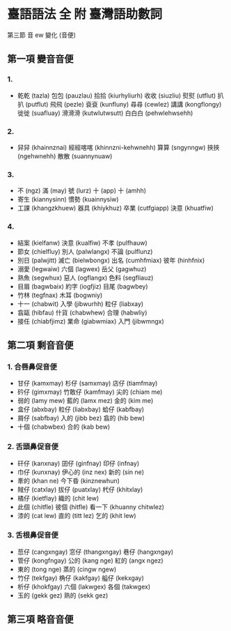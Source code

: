 # 臺語語法 全 附 臺灣語助數詞

第三節 音 ew 變化 (音便)

## 第一項 變音音便

### 1.

* 乾乾 (tazla) 包包 (pauzlau) 拾拾 (kiurhyliurh) 收收 (siuzliu) 熨熨 (utflut) 扒扒 (putflut) 飛飛 (pezle) 袞袞 (kunfluny) 尋尋 (cewlez) 講講 (kongflongy) 徙徙 (suafluay) 滑滑滑 (kutwlutwsutt) 白白白 (pehwlehwsehh)

### 2.

* 舁舁 (khainnznai) 經經喀喀 (khinnzni-kehwnehh) 算算 (sngynngw) 挾挾 (ngehwnehh) 散散 (suannynuaw)

### 3.

* 不 (ngz) 滿 (may) 號 (lurz) 十 (app) 十 (amhh)
* 寄生 (kiannysinn) 慣勢 (kuainnysiw)
* 工課 (khangzkhuew) 器具 (khiykhuz) 卒業 (cutfgiapp) 決意 (khuatfiw)

### 4.
* 結案 (kielfanw) 決意 (kualfiw) 不孝 (pulfhauw)
* 節女 (chielfluy) 別人 (palwlangx) 不論 (pulflunz)
* 別日 (palwjitt) 滅亡 (bielwbongx) 出名 (cumhfmiax) 彼年 (hinhfnix)
* 溺愛 (legwaiw) 六個 (lagwex) 岳父 (gagwhuz)
* 熟魚 (segwhux) 惡人 (ogflangx) 色料 (segfliauz)
* 目眉 (bagwbaix) 約字 (iogfjiz) 目尾 (bagwbey)
* 竹林 (tegfnax) 木耳 (bogwniy)
* 十一 (chabwit) 入學 (jibwurhh) 粒仔 (liabxay)
* 翕甌 (hibfau) 什貨 (chabwhew) 合理 (habwliy)
* 接任 (chiabfjimz) 業命 (giabwmiax) 入門 (jibwmngx)

## 第二項 剩音音便

### 1. 合唇鼻促音便

* 甘仔 (kamxmay) 杉仔 (samxmay) 店仔 (tiamfmay)
* 砛仔 (gimxmay) 竹敢仔 (kamfmay) 尖的 (chiam me)
* 弱的 (lamy mew) 藍的 (lamx mez) 金的 (kim me)
* 盒仔 (abxbay) 粒仔 (liabxbay) 蛤仔 (kabfbay)
* 屑仔 (sabfbay) 入的 (jibb bez) 翕的 (hib bew)
* 十個 (chabwbex) 合的 (kab bew)

### 2. 舌頭鼻促音便

* 矸仔 (kanxnay) 囝仔 (ginfnay) 印仔 (infnay)
* 巾仔 (kunxnay) 伊心的 (inz nex) 新的 (sin ne)
* 牽的 (khan ne) 今下昏 (kinznewhun)
* 賊仔 (catxlay) 拔仔 (puatxlay) 杙仔 (khitxlay)
* 橘仔 (kietflay) 織的 (chit lew)
* 此個 (chitfle) 彼個 (hitfle) 看一下 (khuanny chitwlez)
* 漆的 (cat lew) 直的 (titt lez) 乞的 (khit lew)

### 3. 舌根鼻促音便

* 䓤仔 (cangxngay) 窓仔 (thangxngay) 巷仔 (hangxngay)
* 管仔 (kongfngay) 公的 (kang nge) 紅的 (angx ngez)
* 東的 (tong nge) 蒸的 (cingw ngew)
* 竹仔 (tekfgay) 桷仔 (kakfgay) 艗仔 (kekxgay)
* 析仔 (khokfgay) 六個 (lakwgex) 各個 (takwgex)
* 玉的 (gekk gez) 熟的 (sekk gez)

## 第三項 略音音便
